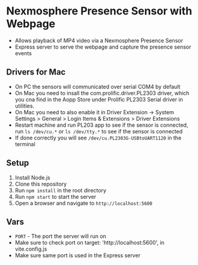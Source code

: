# Nexmosphere Presence Sensor with Webpage

-   Allows playback of MP4 video via a Nexmosphere Presence Sensor
-   Express server to serve the webpage and capture the presence sensor events

## Drivers for Mac

-   On PC the sensors will communicated over serial COM4 by default
-   On Mac you need to insall the com.prolific.driver.PL2303 driver, which you cna find in the Aopp Store under Prolific PL2303 Serial driver in utilities.
-   On Mac you need to also enable it in Driver Extension -> System Settings > General > Login Items & Extensions > Driver Extensions
-   Restart machine and run PL203 app to see if the sensor is connected, run `ls /dev/cu.*` or `ls /dev/tty.*` to see if the sensor is connected
-   If done correctly you will see `/dev/cu.PL2303G-USBtoUART1120` in the terminal

## Setup

1. Install Node.js
2. Clone this repository
3. Run `npm install` in the root directory
4. Run `npm start` to start the server
5. Open a browser and navigate to `http://localhost:5600`

## Vars

-   `PORT` - The port the server will run on
-   Make sure to check port on target: 'http://localhost:5600', in vite.config.js
-   Make sure same port is used in the Express server
